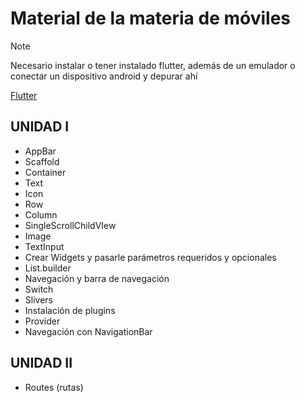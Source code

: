 # Material de la materia de móviles
> [!NOTE]
> Necesario instalar o tener instalado flutter, además de un emulador o conectar un dispositivo android y depurar ahí

[Flutter](https://docs.flutter.dev/get-started/install)

## UNIDAD I
- AppBar
- Scaffold
- Container
- Text
- Icon
- Row
- Column
- SingleScrollChildVIew
- Image
- TextInput
- Crear Widgets y pasarle parámetros requeridos y opcionales
- List.builder
- Navegación y barra de navegación
- Switch
- Slivers
- Instalación de plugins
- Provider
- Navegación con NavigationBar

## UNIDAD II
- Routes (rutas)
